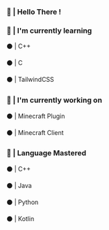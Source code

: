 ### 👋 | Hello There !



### 🔧 | I'm currently learning

⚫ | C++

⚫ | C

⚫ | TailwindCSS


### 🍂 | I'm currently working on

⚫ | Minecraft Plugin

⚫ | Minecraft Client


### 🤔 | Language Mastered

⚫ | C++

⚫ | Java

⚫ | Python

⚫ | Kotlin
